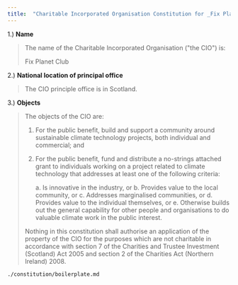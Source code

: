 ```yaml
---
title:  "Charitable Incorporated Organisation Constitution for _Fix Planet Club_"
---
```



1.) **Name**

> The name of the Charitable Incorporated Organisation ("the CIO") is:
>
> Fix Planet Club


2.) **National location of principal office**

> The CIO principle office is in Scotland.

3.) **Objects**

> The objects of the CIO are:
>
> 1. For the public benefit, build and support a community around sustainable
>    climate technology projects, both individual and commercial; and
>
> 2. For the public benefit, fund and distribute a no-strings attached grant
>    to individuals working on a project related to climate technology that
>    addresses at least one of the following criteria:
>
>     a. Is innovative in the industry, or
>     b. Provides value to the local community, or
>     c. Addresses marginalised communities, or
>     d. Provides value to the individual themselves, or
>     e. Otherwise builds out the general capability for other people and
>     organisations to do valuable climate work in the public interest.
>
> Nothing in this constitution shall authorise an application of the property
> of the CIO for the purposes which are not charitable in accordance with
> section 7 of the Charities and Trustee Investment (Scotland) Act 2005 and
> section 2 of the Charities Act (Northern Ireland) 2008.


```{.include shift-heading-level-by=0}
./constitution/boilerplate.md
```
